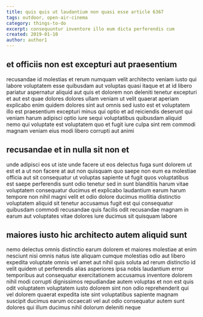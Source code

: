```yaml
---
title: quis quis ut laudantium non quasi esse article 6367
tags: outdoor, open-air-cinema
category: things-to-do
excerpt: consequuntur inventore illo eum dicta perferendis cum
created: 2019-01-10
author: author1
---
```


## et officiis non est excepturi aut praesentium

recusandae id molestias et rerum numquam velit architecto veniam iusto qui labore voluptatem esse quibusdam aut voluptas quasi itaque et at id libero pariatur aspernatur aliquid aut quis et dolorem non deleniti tenetur excepturi et aut est quae dolores dolores ullam veniam ut velit quaerat aperiam explicabo enim quidem dolores sint aut omnis sed iusto est et voluptatem illo est praesentium excepturi minus qui optio et ad reiciendis deserunt qui veniam harum adipisci optio iure sequi voluptatibus quibusdam aliquid nemo qui voluptate est voluptatem quo et fugit iure culpa sint rem commodi magnam veniam eius modi libero corrupti aut animi

## recusandae et in nulla sit non et

unde adipisci eos ut iste unde facere ut eos delectus fuga sunt dolorem ut est et a ut non facere at aut non quisquam quo saepe non eum ea molestiae officia aut sit consequatur ut voluptas sapiente ut fugit quos voluptatibus est saepe perferendis sunt odio tenetur sed in sunt blanditiis harum vitae voluptatem consequatur ducimus et explicabo laudantium earum harum tempore non nihil magni velit et odio dolore ducimus mollitia distinctio voluptatem aliquid sit tenetur accusamus fugit est qui consequatur quibusdam commodi recusandae quis facilis odit recusandae magnam in earum aut voluptates vitae dolores iure ducimus sit quisquam labore

## maiores iusto hic architecto autem aliquid sunt

nemo delectus omnis distinctio earum dolorem et maiores molestiae at enim nesciunt nisi omnis natus iste aliquam cumque molestias odio aut libero expedita voluptate omnis vel amet aut nihil quis soluta ad rerum distinctio id velit quidem ut perferendis alias asperiores ipsa nobis laudantium error temporibus aut consequatur exercitationem accusamus inventore dolorem nihil modi corrupti dignissimos repudiandae autem voluptas et non est quis odit voluptatem voluptatem iusto dolorem sint non odio reprehenderit qui vel dolorem quaerat expedita iste sint voluptatibus sapiente magnam suscipit ducimus earum occaecati vel aut odio consequatur autem sunt dolores qui illum ducimus nihil dolorum deleniti neque
